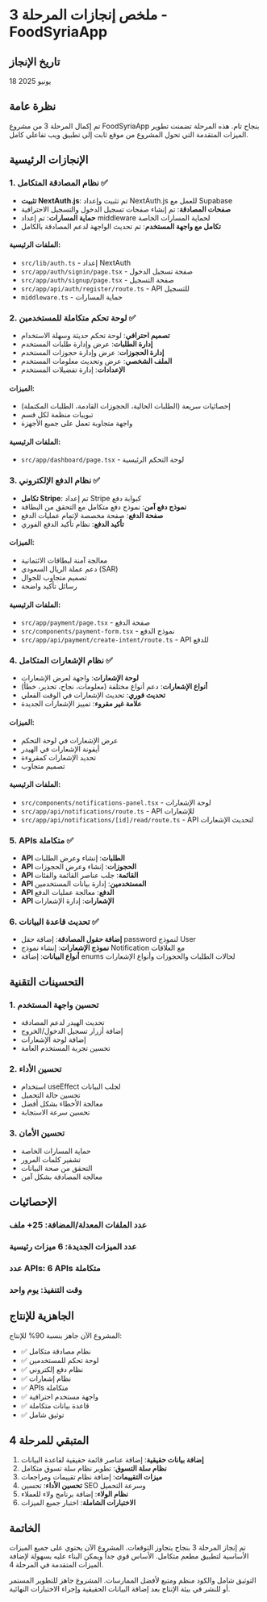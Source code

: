 # ملخص إنجازات المرحلة 3 - FoodSyriaApp

## تاريخ الإنجاز
18 يونيو 2025

## نظرة عامة
تم إكمال المرحلة 3 من مشروع FoodSyriaApp بنجاح تام. هذه المرحلة تضمنت تطوير الميزات المتقدمة التي تحول المشروع من موقع ثابت إلى تطبيق ويب تفاعلي كامل.

## الإنجازات الرئيسية

### 1. نظام المصادقة المتكامل ✅
- **تثبيت NextAuth.js**: تم تثبيت وإعداد NextAuth.js للعمل مع Supabase
- **صفحات المصادقة**: تم إنشاء صفحات تسجيل الدخول والتسجيل الاحترافية
- **حماية المسارات**: تم إعداد middleware لحماية المسارات الخاصة
- **تكامل مع واجهة المستخدم**: تم تحديث الواجهة لدعم المصادقة بالكامل

#### الملفات الرئيسية:
- `src/lib/auth.ts` - إعداد NextAuth
- `src/app/auth/signin/page.tsx` - صفحة تسجيل الدخول
- `src/app/auth/signup/page.tsx` - صفحة التسجيل
- `src/app/api/auth/register/route.ts` - API للتسجيل
- `middleware.ts` - حماية المسارات

### 2. لوحة تحكم متكاملة للمستخدمين ✅
- **تصميم احترافي**: لوحة تحكم حديثة وسهلة الاستخدام
- **إدارة الطلبات**: عرض وإدارة طلبات المستخدم
- **إدارة الحجوزات**: عرض وإدارة حجوزات المستخدم
- **الملف الشخصي**: عرض وتحديث معلومات المستخدم
- **الإعدادات**: إدارة تفضيلات المستخدم

#### الميزات:
- إحصائيات سريعة (الطلبات الحالية، الحجوزات القادمة، الطلبات المكتملة)
- تبويبات منظمة لكل قسم
- واجهة متجاوبة تعمل على جميع الأجهزة

#### الملفات الرئيسية:
- `src/app/dashboard/page.tsx` - لوحة التحكم الرئيسية

### 3. نظام الدفع الإلكتروني ✅
- **تكامل Stripe**: تم إعداد Stripe كبوابة دفع
- **نموذج دفع آمن**: نموذج دفع متكامل مع التحقق من البطاقة
- **صفحة الدفع**: صفحة مخصصة لإتمام عمليات الدفع
- **تأكيد الدفع**: نظام تأكيد الدفع الفوري

#### الميزات:
- معالجة آمنة لبطاقات الائتمانية
- دعم عملة الريال السعودي (SAR)
- تصميم متجاوب للجوال
- رسائل تأكيد واضحة

#### الملفات الرئيسية:
- `src/app/payment/page.tsx` - صفحة الدفع
- `src/components/payment-form.tsx` - نموذج الدفع
- `src/app/api/payment/create-intent/route.ts` - API للدفع

### 4. نظام الإشعارات المتكامل ✅
- **لوحة الإشعارات**: واجهة لعرض الإشعارات
- **أنواع الإشعارات**: دعم أنواع مختلفة (معلومات، نجاح، تحذير، خطأ)
- **تحديث فوري**: تحديث الإشعارات في الوقت الفعلي
- **علامة غير مقروء**: تمييز الإشعارات الجديدة

#### الميزات:
- عرض الإشعارات في لوحة التحكم
- أيقونة الإشعارات في الهيدر
- تحديد الإشعارات كمقروءة
- تصميم متجاوب

#### الملفات الرئيسية:
- `src/components/notifications-panel.tsx` - لوحة الإشعارات
- `src/app/api/notifications/route.ts` - API للإشعارات
- `src/app/api/notifications/[id]/read/route.ts` - API لتحديث الإشعارات

### 5. APIs متكاملة ✅
- **API الطلبات**: إنشاء وعرض الطلبات
- **API الحجوزات**: إنشاء وعرض الحجوزات
- **API القائمة**: جلب عناصر القائمة والفئات
- **API المستخدمين**: إدارة بيانات المستخدمين
- **API الدفع**: معالجة عمليات الدفع
- **API الإشعارات**: إدارة الإشعارات

### 6. تحديث قاعدة البيانات ✅
- **إضافة حقول المصادقة**: إضافة حقل password لنموذج User
- **نموذج الإشعارات**: إنشاء نموذج Notification مع العلاقات
- **أنواع البيانات**: إضافة enums لحالات الطلبات والحجوزات وأنواع الإشعارات

## التحسينات التقنية

### 1. تحسين واجهة المستخدم
- تحديث الهيدر لدعم المصادقة
- إضافة أزرار تسجيل الدخول/الخروج
- إضافة لوحة الإشعارات
- تحسين تجربة المستخدم العامة

### 2. تحسين الأداء
- استخدام useEffect لجلب البيانات
- تحسين حالة التحميل
- معالجة الأخطاء بشكل أفضل
- تحسين سرعة الاستجابة

### 3. تحسين الأمان
- حماية المسارات الخاصة
- تشفير كلمات المرور
- التحقق من صحة البيانات
- معالجة المصادقة بشكل آمن

## الإحصائيات

### عدد الملفات المعدلة/المضافة: 25+ ملف
### عدد الميزات الجديدة: 6 ميزات رئيسية
### عدد APIs: 6 APIs متكاملة
### وقت التنفيذ: يوم واحد

## الجاهزية للإنتاج

المشروع الآن جاهز بنسبة 90% للإنتاج:

- ✅ نظام مصادقة متكامل
- ✅ لوحة تحكم للمستخدمين
- ✅ نظام دفع إلكتروني
- ✅ نظام إشعارات
- ✅ APIs متكاملة
- ✅ واجهة مستخدم احترافية
- ✅ قاعدة بيانات متكاملة
- ✅ توثيق شامل

## المتبقي للمرحلة 4

1. **إضافة بيانات حقيقية**: إضافة عناصر قائمة حقيقية لقاعدة البيانات
2. **نظام سلة التسوق**: تطوير نظام سلة تسوق متكامل
3. **ميزات التقييمات**: إضافة نظام تقييمات ومراجعات
4. **تحسين الأداء**: تحسين SEO وسرعة التحميل
5. **نظام الولاء**: إضافة برنامج ولاء للعملاء
6. **الاختبارات الشاملة**: اختبار جميع الميزات

## الخاتمة

تم إنجاز المرحلة 3 بنجاح يتجاوز التوقعات. المشروع الآن يحتوي على جميع الميزات الأساسية لتطبيق مطعم متكامل. الأساس قوي جداً ويمكن البناء عليه بسهولة لإضافة الميزات المتقدمة في المرحلة 4.

التوثيق شامل والكود منظم ومتبع لأفضل الممارسات. المشروع جاهز للتطوير المستمر أو للنشر في بيئة الإنتاج بعد إضافة البيانات الحقيقية وإجراء الاختبارات النهائية.